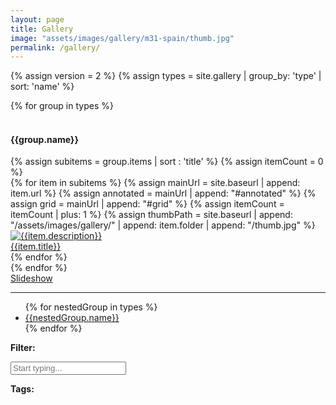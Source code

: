 ```yaml
---
layout: page
title: Gallery
image: "assets/images/gallery/m31-spain/thumb.jpg"
permalink: /gallery/
---
```


{% assign version = 2 %}
{% assign types = site.gallery | group_by: 'type' | sort: 'name' %}
<div class="row mw-25">
    <div class="col-md-9 col-sm-6 mr-2">
        {% for group in types %}
            <div class="row">&nbsp;</div>
            <div class="row">
                <div class="col-12">
                    <h4>
                        <a name="{{group.name}}"></a> {{group.name}}
                    </h4>
                </div>
            </div>                
            {% assign subitems = group.items | sort : 'title' %}
            {% assign itemCount = 0 %}
            <div class="row">
            {% for item in subitems %}
            {% assign mainUrl = site.baseurl | append: item.url %}
            {% assign annotated = mainUrl | append: "#annotated" %}
            {% assign grid = mainUrl | append: "#grid" %}
            {% assign itemCount = itemCount | plus: 1 %}
            {% assign thumbPath = site.baseurl | append: "/assets/images/gallery/" | append: item.folder | append: "/thumb.jpg" %}
                <div class="card gallery-card" data-url="{{item.url}}">
                    <a href="{{mainUrl}}" title="{{item.description}}" tabindex="{{itemCount}}">
                        <img class="card-img-top gallery-img" src="{{thumbPath}}" alt="{{item.description}}">
                    </a>
                    <div class="card-header bg-light text-center">
                        <a href="{{mainUrl}}" title="{{item.description}}">{{item.title}}</a>
                    </div>                
                </div>
            {% endfor %}
            </div>
        {% endfor %}    
    </div>
    <div class="col-md-2 col-sm-5 pr-2">
        <a href="{{ site.baseurl}}/gallery/slideshow/" title="Slideshow"><i class="fa fa-film"></i> Slideshow</a>
        <hr/>
        <ul>
        {% for nestedGroup in types %}
            <li><a href="#{{nestedGroup.name}}">{{nestedGroup.name}}</a></li>
        {% endfor %}
        </ul>
        <p><strong><i class="fa fa-filter"></i> Filter:</strong></p>
        <input type="text" class="gallery-search form-control text-small mw-100" tabindex="0" placeholder="Start typing..." id="gallerySearch"/>
        <br/>
        <p><strong><i class="fa fa-tags"></i> Tags:</strong></p>
        <div id="tagContainer">
        </div>    
        </div>
</div>

<script src="{{ site.baseurl }}/assets/js/gallery_filter.js"></script>
    